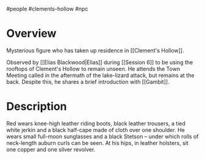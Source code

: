 #people #clements-hollow #npc 

# Overview
Mysterious figure who has taken up residence in [[Clement's Hollow]].

Observed by [[Elias Blackwood|Elias]] during [[Session 6]] to be using the rooftops of Clement's Hollow to remain unseen. He attends the Town Meeting called in the aftermath of the lake-lizard attack, but remains at the back. Despite this, he shares a brief introduction with [[Gambit]].

# Description
Red wears knee-high leather riding boots, black leather trousers, a tied white jerkin and a black half-cape made of cloth over one shoulder. He wears small full-moon sunglasses and a black Stetson – under which rolls of neck-length auburn curls can be seen. At his hips, in leather holsters, sit one copper and one silver revolver.